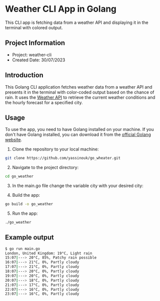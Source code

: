 # Weather CLI App in Golang

This CLI app is fetching data from a weather API and displaying it in the terminal with colored output.

## Project Information

- Project: weather-cli
- Created Date: 30/07/2023

## Introduction

This Golang CLI application fetches weather data from a weather API and presents it in the terminal with color-coded output based on the chance of rain. It uses the [Weather API](https://www.weatherapi.com/) to retrieve the current weather conditions and the hourly forecast for a specified city.

## Usage

To use the app, you need to have Golang installed on your machine. If you don't have Golang installed, you can download it from the [official Golang website](https://go.dev/).

1. Clone the repository to your local machine:

```bash
git clone https://github.com/yassinouk/go_wheater.git
```
2. Navigate to the project directory:

```bash
cd go_weather
```
3. In the main.go file change the variable city with your desired city:

4. Build the app:

```bash
go build -o go_weather
```
5. Run the app:

```bash
./go_weather
```
## Example output
```bash
$ go run main.go
London, United Kingdom: 19°C, Light rain
15:07|---> 20°C, 85%, Patchy rain possible
16:07|---> 21°C, 0%, Partly cloudy
17:07|---> 21°C, 0%, Partly cloudy
18:07|---> 20°C, 0%, Partly cloudy
19:07|---> 20°C, 0%, Partly cloudy
20:07|---> 18°C, 0%, Partly cloudy
21:07|---> 17°C, 0%, Partly cloudy
22:07|---> 16°C, 0%, Partly cloudy
23:07|---> 16°C, 0%, Partly cloudy
```